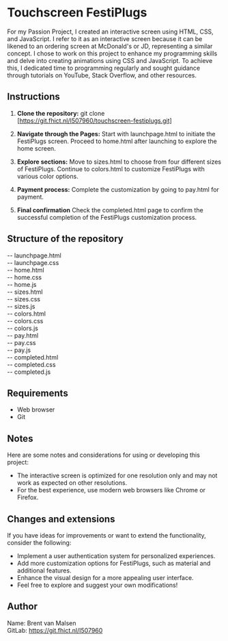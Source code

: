# Touchscreen FestiPlugs

For my Passion Project, I created an interactive screen using HTML, CSS, and JavaScript. I refer to it as an interactive screen because it can be likened to an ordering screen at McDonald's or JD, representing a similar concept. I chose to work on this project to enhance my programming skills and delve into creating animations using CSS and JavaScript. To achieve this, I dedicated time to programming regularly and sought guidance through tutorials on YouTube, Stack Overflow, and other resources.

## Instructions

1. **Clone the repository:**
   git clone [https://git.fhict.nl/I507960/touchscreen-festiplugs.git]

2. **Navigate through the Pages:**
   Start with launchpage.html to initiate the FestiPlugs screen.
   Proceed to home.html after launching to explore the home screen.

3. **Explore sections:**
   Move to sizes.html to choose from four different sizes of FestiPlugs.
   Continue to colors.html to customize FestiPlugs with various color options.
   
4. **Payment process:**
   Complete the customization by going to pay.html for payment.

5. **Final confirmation**
   Check the completed.html page to confirm the successful completion of the FestiPlugs customization process.

## Structure of the repository

-- launchpage.html  
-- launchpage.css  
-- home.html  
-- home.css  
-- home.js  
-- sizes.html  
-- sizes.css  
-- sizes.js  
-- colors.html  
-- colors.css  
-- colors.js  
-- pay.html  
-- pay.css  
-- pay.js  
-- completed.html  
-- completed.css  
-- completed.js

## Requirements

- Web browser
- Git

## Notes

Here are some notes and considerations for using or developing this project:

- The interactive screen is optimized for one resolution only and may not work as expected on other resolutions.
- For the best experience, use modern web browsers like Chrome or Firefox.

## Changes and extensions

If you have ideas for improvements or want to extend the functionality, consider the following:

- Implement a user authentication system for personalized experiences.
- Add more customization options for FestiPlugs, such as material and additional features.
- Enhance the visual design for a more appealing user interface.
- Feel free to explore and suggest your own modifications!

## Author

Name: Brent van Malsen  
GitLab: https://git.fhict.nl/I507960
